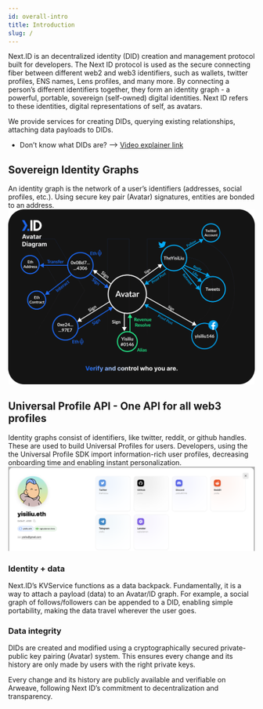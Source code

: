 ```yaml
---
id: overall-intro
title: Introduction
slug: /
---
```


Next.ID is an decentralized identity (DID) creation and management protocol built for developers. The Next ID protocol is used as the secure connecting fiber between different web2 and web3 identifiers, such as wallets, twitter profiles, ENS names, Lens profiles, and many more.
By connecting a person’s different identifiers together, they form an identity graph - a powerful, portable, sovereign (self-owned) digital identities. Next ID refers to these identities, digital representations of self, as avatars.

We provide services for creating DIDs, querying existing relationships, attaching data payloads to DIDs.

- Don’t know what DIDs are? —> [Video explainer link](https://www.youtube.com/watch?v=zaYYQLDnS6s&t=12s)

## Sovereign Identity Graphs
An identity graph is the network of a user’s identifiers (addresses, social profiles, etc.). Using secure key pair (Avatar) signatures, entities are bonded to an address.
![](../../static/img/avatar-diagram.png)

## Universal Profile API - One API for all web3 profiles
Identity graphs consist of identifiers, like twitter, reddit, or github handles. These are used to build Universal Profiles for users. Developers, using the the Universal Profile SDK import information-rich user profiles, decreasing onboarding time and enabling instant personalization.
![](../../static/img/universal-profile.png)

### Identity + data
Next.ID’s KVService functions as a data backpack. Fundamentally, it is a way to attach a payload (data) to an Avatar/ID graph. For example, a social graph of follows/followers can be appended to a DID, enabling simple portability, making the data travel wherever the user goes.

### Data integrity
DIDs are created and modified using a cryptographically secured private-public key pairing (Avatar) system. This ensures every change and its history are only made by users with the right private keys.

Every change and its history are publicly available and verifiable on Arweave, following Next ID’s commitment to decentralization and transparency.
